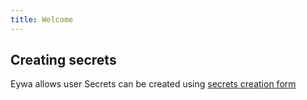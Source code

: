 ```yaml
---
title: Welcome
---
```


## Creating secrets

Eywa allows user
Secrets can be created using [secrets creation form](/app/secrets/create)

